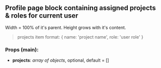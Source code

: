 ## **Profile page block containing assigned projects & roles for current user**

Width = 100% of it's parent. Height grows with it's content.

> projects item format: { name: 'project name', role: 'user role' }

### Props (main):
* **projects**: _array of objects_, optional, default = []
